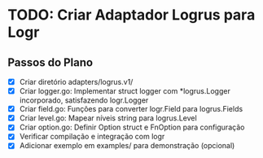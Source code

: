 # TODO: Criar Adaptador Logrus para Logr

## Passos do Plano

- [x] Criar diretório adapters/logrus.v1/
- [x] Criar logger.go: Implementar struct logger com *logrus.Logger incorporado, satisfazendo logr.Logger
- [x] Criar field.go: Funções para converter logr.Field para logrus.Fields
- [x] Criar level.go: Mapear níveis string para logrus.Level
- [x] Criar option.go: Definir Option struct e FnOption para configuração
- [x] Verificar compilação e integração com logr
- [x] Adicionar exemplo em examples/ para demonstração (opcional)
